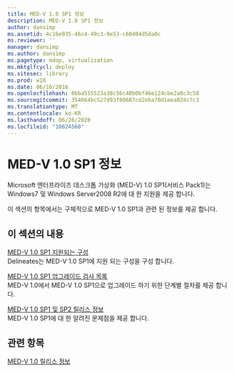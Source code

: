 ```yaml
---
title: MED-V 1.0 SP1 정보
description: MED-V 1.0 SP1 정보
author: dansimp
ms.assetid: 4c16e935-46c4-49c3-9e53-c60404d5da0c
ms.reviewer: ''
manager: dansimp
ms.author: dansimp
ms.pagetype: mdop, virtualization
ms.mktglfcycl: deploy
ms.sitesec: library
ms.prod: w10
ms.date: 06/16/2016
ms.openlocfilehash: 0bba555523a38c56c40b0bf46e124cbe2a8c3c58
ms.sourcegitcommit: 354664bc527d93f80687cd2eba70d1eea024c7c3
ms.translationtype: MT
ms.contentlocale: ko-KR
ms.lasthandoff: 06/26/2020
ms.locfileid: "10824568"
---
```

# MED-V 1.0 SP1 정보


Microsoft 엔터프라이즈 데스크톱 가상화 (MED-V) 1.0 SP1(서비스 Pack1)는 Windows7 및 Windows Server2008 R2에 대 한 지원을 제공 합니다.

이 섹션의 항목에서는 구체적으로 MED-V 1.0 SP1과 관련 된 정보를 제공 합니다.

## 이 섹션의 내용


<a href="" id="med-v-1-0-sp1-supported-configurations"></a>[MED-V 1.0 SP1 지원되는 구성](med-v-10-sp1-supported-configurationsmedv-10-sp1.md)  
Delineates는 MED-V 1.0 SP1에 지원 되는 구성을 구성 합니다.

<a href="" id="med-v-1-0-sp1-upgrade-checklist"></a>[MED-V 1.0 SP1 업그레이드 검사 목록](med-v-10-sp1-upgrade-checklistmedv-10-sp1.md)  
MED-V 1.0에서 MED-V 1.0 SP1으로 업그레이드 하기 위한 단계별 절차를 제공 합니다.

<a href="" id="med-v-1-0-sp1-and-sp2-release-notes"></a>[MED-V 1.0 SP1 및 SP2 릴리스 정보](med-v-10-sp1-and-sp2-release-notesmedv-10-sp1.md)  
MED-V 1.0 SP1에 대 한 알려진 문제점을 제공 합니다.

## 관련 항목


[MED-V 1.0 릴리스 정보](med-v-10-release-notesmedv-10.md)

 

 





